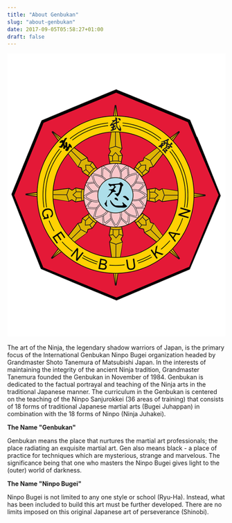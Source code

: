 ```yaml
---
title: "About Genbukan"
slug: "about-genbukan"
date: 2017-09-05T05:58:27+01:00
draft: false
---
```

<img src="/img/slide-2.png" class="img-responsive img-left" /> 

The art of the Ninja, the legendary shadow warriors of Japan, is the primary focus of the International Genbukan Ninpo Bugei organization headed by Grandmaster Shoto Tanemura of Matsubishi Japan. In the interests of maintaining the integrity of the ancient Ninja tradition, Grandmaster Tanemura founded the Genbukan in November of 1984. Genbukan is dedicated to the factual portrayal and teaching of the Ninja arts in the traditional Japanese manner.
The curriculum in the Genbukan is centered on the teaching of the Ninpo Sanjurokkei (36 areas of training) that consists of 18 forms of traditional Japanese martial arts (Bugei Juhappan) in combination with the 18 forms of Ninpo (Ninja Juhakei).


**The Name "Genbukan"**

Genbukan means the place that nurtures the martial art professionals; the place radiating an exquisite martial art. Gen also means black - a place of practice for techniques which are mysterious, strange and marvelous. The significance being that one who masters the Ninpo Bugei gives light to the (outer) world of darkness.

**The Name "Ninpo Bugei"**

Ninpo Bugei is not limited to any one style or school (Ryu-Ha). Instead, what has been included to build this art must be further developed. There are no limits imposed on this original Japanese art of perseverance (Shinobi).